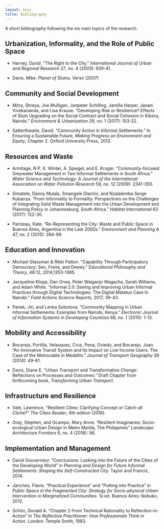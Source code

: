 ```yaml
---
layout: misc
title: Bibliography
---
```


A short bibliography following the six main topics of the research.

## Urbanization, Informality, and the Role of Public Space

 * Harvey, David. “The Right to the City.” _International Journal of Urban and Regional Research 27_, no. 4 (2003): 939-41.

 * Davis, Mike. _Planet of Slums._ Verso (2007)

## Community and Social Development

 * Mitra, Shreya, Joe Mulligan, Janpeter Schilling, Jamilla Harper, Janani Vivekananda, and Lisa Krause. “Developing Risk or Resilience? Effects of Slum Upgrading on the Social Contract and Social Cohesion in Kibera, Nairobi.” _Environment & Urbanization 29_, no. 1 (2017): 103-22.

 * Satterthwaite, David. “Community Action in Informal Settlements.” In Ensuring a Sustainable Future, _Making Progress on Environment and Equity_, Chapter 2. Oxford University Press, 2013.

## Resources and Waste

 * Armitage, N P, K. Winter, A. Spiegel, and E. Kruger. “Community-focused Greywater Management in Two Informal Settlements in South Africa.” _Water Science and Technology: A Journal of the International Association on Water Pollution Research_ 59, no. 12 (2009): 2341-350.

 * Simatele, Danny Mulala, Smangele Dlamini, and Nzalalemba Serge Kubanza. “From Informality to Formality: Perspectives on the Challenges of Integrating Solid Waste Management into the Urban Development and Planning Policy in Johannesburg, South Africa.” _Habitat International_ 63 (2017): 122-30.

 * Parizeau, Kate. “Re-Representing the City: Waste and Public Space in Buenos Aires, Argentina in the Late 2000s.” _Environment and Planning_ A 47, no. 2 (2015): 284-99.

## Education and Innovation

 * Michael Glassman & Rikki Patton. “Capability Through Participatory Democracy: Sen, Freire, and Dewey.” _Educational Philosophy and Theory_, 46:12, 2014,1353-1365.

 * Jacqueline Klopp, Dan Orwa, Peter Waiganjo Wagacha, Sarah Williams, and Adam White. “Informal 2.0: Seeing and Improving Urban Informal Practices through Digital Technologies: The Digital Matatus Case In Nairobi.” _Field Actions Science Reports_, 2017, 39-43.

 * Panek, Jiri, and Lenka Sobotova. “Community Mapping in Urban Informal Settlements: Examples from Nairobi, Kenya.” _Electronic Journal of Information Systems in Developing Countries_ 68, no. 1 (2015): 1-13.

## Mobility and Accessibility

 * Bocarejo, Portilla, Velasquez, Cruz, Pena, Oviedo, and Bocarejo, Juan. “An Innovative Transit System and Its Impact on Low Income Users: The Case of the Metrocable in Medellin.” _Journal of Transport Geography_ 39 (2014): 49-61.

 * Davis, Diane E. “Urban Transport and Transformative Change: Reflections on Processes and Outcomes.” Draft Chapter from forthcoming book, _Transforming Urban Transport_.

## Infrastructure and Resilience

 * Vale, Lawrence, “Resilient Cities: Clarifying Concept or Catch-all Cliché?” _The Cities Reader_, 6th edition (2016).

 * Gray, Stephen, and Ocampo, Mary Anne. “Resilient Imaginaries: Socio-ecological Urban Design In Metro Manila, The Philippines” _Landscape Architecture Frontiers_ 6, no. 4 (2018): 98.

## Implementation and Management

* David Gouverneur. “Conclusions: Looking into the Future of the Cities of the Developing World” in _Planning and Design for Future Informal Settlements: Shaping the Self-Constructed City._ Taylor and Francis, 2014.

 * Janches, Flavio. “Practical Experience” and “Putting into Practice” in _Public Space in the Fragmented City: Strategy for Socio-physical Urban Intervention in Marginalized Communities._ 1a ed. Buenos Aires: Nobuko, 2012.

 * Schön, Donald A. “Chapter 2 From Technical Rationality to Reflection-in-Action” in _The Reflective Practitioner: How Professionals Think in Action._ London: Temple Smith, 1983.

